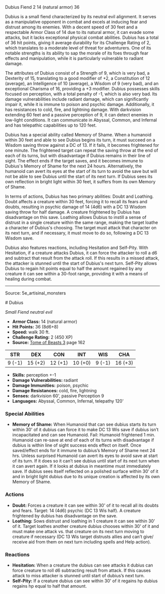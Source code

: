 <MonsterName/>Dubius</MonsterName>
<CreatureType/>Fiend</CreatureType>
<CR/>2</CR>
<AC/>14 (natural armor)</AC>
<HP/>36</HP>
<summary>Dubius is a small fiend characterized by its neutral evil alignment. It serves as a manipulative opponent in combat and excels at inducing fear and distrust among its enemies. With a decent speed of 30 feet and a respectable Armor Class of 14 due to its natural armor, it can evade some attacks, but it lacks exceptional physical combat abilities. Dubius has a total of 36 hit points, giving it average durability for its Challenge Rating of 2, which translates to a moderate level of threat for adventurers. One of its notable strengths is its ability to sap the morale of its foes through fear effects and manipulation, while it is particularly vulnerable to radiant damage.</summary>

<detail>

The attributes of Dubius consist of a Strength of 9, which is very bad, a Dexterity of 15, translating to a good modifier of +2, a Constitution of 12 (average), an Intelligence of 10 (average), a Wisdom of 9 (very bad), and an exceptional Charisma of 16, providing a +3 modifier. Dubius possesses skills focused on perception, with a total penalty of -1, which is also very bad. Its damage vulnerabilities include radiant damage, which can significantly impair it, while it is immune to poison and psychic damage. Additionally, it has resistances to cold, fire, and lightning damage. With darkvision extending 60 feet and a passive perception of 9, it can detect enemies in low-light conditions. It can communicate in Abyssal, Common, and Infernal and has telepathic capabilities up to 120 feet.

Dubius has a special ability called Memory of Shame. When a humanoid within 30 feet and able to see Dubius begins its turn, it must succeed on a Wisdom saving throw against a DC of 13. If it fails, it becomes frightened for one minute. The frightened target can repeat the saving throw at the end of each of its turns, but with disadvantage if Dubius remains in their line of sight. The effect ends if the target saves, and it becomes immune to Dubius's Memory of Shame for the next 24 hours. Alternatively, the humanoid can avert its eyes at the start of its turn to avoid the save but will not be able to see Dubius until the start of its next turn. If Dubius sees its own reflection in bright light within 30 feet, it suffers from its own Memory of Shame.

In terms of actions, Dubius has two primary abilities: Doubt and Loathing. Doubt affects a creature within 30 feet, forcing it to recall its fears and doubts, resulting in psychic damage of 14 (4d6) with a DC 13 Wisdom saving throw for half damage. A creature frightened by Dubius has disadvantage on this save. Loathing allows Dubius to instill a sense of distrust in a single creature within the same range, making the target loathe a character of Dubius's choosing. The target must attack that character on its next turn, and if necessary, it must move to do so, following a DC 13 Wisdom save.

Dubius also features reactions, including Hesitation and Self-Pity. With Hesitation, if a creature attacks Dubius, it can force the attacker to roll a d6 and subtract that result from the attack roll. If this results in a missed attack, the attacker is stunned until the start of Dubius's next turn. Self-Pity allows Dubius to regain hit points equal to half the amount regained by any creature it can see within a 30-foot range, providing it with a means of healing during combat.</detail>



---

Source: 5e_artisinal_monsters

<statblock>
# Dubius

*Small* *Fiend* *neutral evil*

- **Armor Class:** 14 (natural armor)
- **Hit Points:** 36 (8d6+8)
- **Speed:** walk 30 ft.
- **Challenge Rating:** 2 (450 XP)
- **Source:** [Tome of Beasts 3](https://koboldpress.com/kpstore/product/tome-of-beasts-3-for-5th-edition/) page 162

| STR | DEX | CON | INT | WIS | CHA |
| --- | --- | --- | --- | --- | --- |
| 9 (-1) | 15 (+2) | 12 (+1) | 10 (+0) | 9 (-1) | 16 (+3) |

- **Skills:** perception +-1
- **Damage Vulnerabilities:** radiant
- **Damage Immunities:** poison, psychic 
- **Damage Resistances:** cold, fire, lightning
- **Senses:** darkvision 60', passive Perception 9
- **Languages:** Abyssal, Common, Infernal, telepathy 120'

### Special Abilities

- **Memory of Shame:** When Humanoid that can see dubius starts its turn within 30' of it dubius can force it to make DC 13 Wis save if dubius isn’t incapacitated and can see Humanoid. Fail: Humanoid frightened 1 min. Humanoid can re-save at end of each of its turns with disadvantage if dubius is within line of sight success ends effect on itself. Once saved/effect ends for it immune to dubius’s Memory of Shame next 24 hrs. Unless surprised Humanoid can avert its eyes to avoid save at start of its turn. If it does so it can’t see dubius until start of its next turn when it can avert again. If it looks at dubius in meantime must immediately save. If dubius sees itself reflected on a polished surface within 30' of it and in bright light dubius due to its unique creation is affected by its own Memory of Shame.

### Actions

- **Doubt:** Forces a creature it can see within 30' of it to recall all its doubts and fears. Target: 14 (4d6) psychic (DC 13 Wis half). A creature frightened by dubius has disadvantage on the save.
- **Loathing:** Sows distrust and loathing in 1 creature it can see within 30' of it. Target loathes another creature dubius chooses within 30' of it and must make one attack vs. that creature on its next turn moving to creature if necessary (DC 13 Wis target distrusts allies and can’t give/ receive aid from them on next turn including spells and Help action).

### Reactions

- **Hesitation:** When a creature the dubius can see attacks it dubius can force creature to roll d6 subtracting result from attack. If this causes attack to miss attacker is stunned until start of dubius’s next turn.
- **Self-Pity:** If a creature dubius can see within 30' of it regains hp dubius regains hp equal to half that amount.


</statblock>


